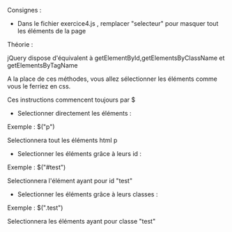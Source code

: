 Consignes :

- Dans le fichier exercice4.js , remplacer "selecteur" pour masquer tout les éléments de la page

 




 Théorie :

 jQuery dispose d'équivalent à getElementById,getElementsByClassName et getElementsByTagName

 A la place de ces méthodes, vous allez sélectionner les éléments comme vous le ferriez en css.

 Ces instructions commencent toujours par $


- Selectionner directement les éléments :

Exemple : $("p")

Selectionnera tout les éléments html p


- Selectionner les éléments grâce à leurs id :

Exemple : $("#test")

Selectionnera l'élément ayant pour id "test"


- Selectionner les éléments grâce à leurs classes :

Exemple : $(".test")

Selectionnera les éléments ayant pour classe "test"






